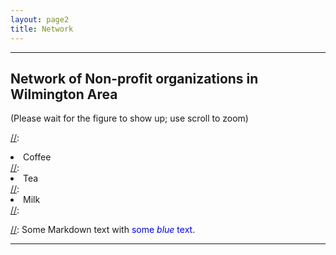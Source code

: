 ```yaml
---
layout: page2
title: Network
---
```

<style>
p.small {
    line-height: 0.5;
}

div .p {
    padding: 5px 0 10px 0;

}

.cl{
    font-weight: bolder;
}
 .place_holder {
    height: 10px;
}
.fig{   
     object-fit: fill;
    justify-content:center
}
</style>



***
## Network of Non-profit organizations in Wilmington Area
(Please wait for the figure to show up; use scroll to zoom)

[//]:<ol reversed>
[//]:  <li>Coffee</li>
[//]:  <li>Tea</li>
[//]:  <li>Milk</li>
[//]:</ol>

[//]: Some Markdown text with <span style="color:blue">some *blue* text</span>.


***


<p class="fig">
    <object data="../files/communication_network.html" height="900px" width="900px" ></object>
 </p> <p> </p>
  


<script src="https://code.jquery.com/jquery-latest.min.js"
        type="text/javascript"></script>

